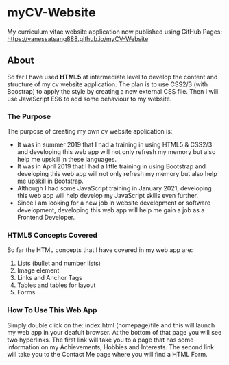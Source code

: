 # myCV-Website
My curriculum vitae website application now published using GitHub Pages: https://vanessatsang888.github.io/myCV-Website


## About
So far I have used **HTML5** at intermediate level to develop the content and structure of my cv website application.
The plan is to use CSS2/3 (with Boostrap) to apply the style by creating a new external CSS file. Then I will use JavaScript ES6 to add some behaviour to my website.

### The Purpose
The purpose of creating my own cv website application is:
- It was in summer 2019 that I had a training in using HTML5 & CSS2/3 and developing this web app will not only refresh my memory but also help me upskill in these languages.
- It was in April 2019 that I had a little training in using Bootstrap and developing this web app will not only refresh my memory but also help me upskill in Bootstrap.
- Although I had some JavaScript training in January 2021, developing this web app will help develop my JavaScript skills even further.
- Since I am looking for a new job in website development or software development, developing this web app will help me gain a job as a Frontend Developer.

### HTML5 Concepts Covered
So far the HTML concepts that I have covered in my web app are:
1. Lists (bullet and number lists)
2. Image element
3. Links and Anchor Tags
4. Tables and tables for layout
5. Forms

### How To Use This Web App
Simply double click on the: index.html (homepage)file and this will launch my web app in your deafult browser. At the bottom of that page you will see two hyperlinks. The first link will take you to a page that has some information on my Achievements, Hobbies and Interests. The second link will take you to the Contact Me page where you will find a HTML Form.


